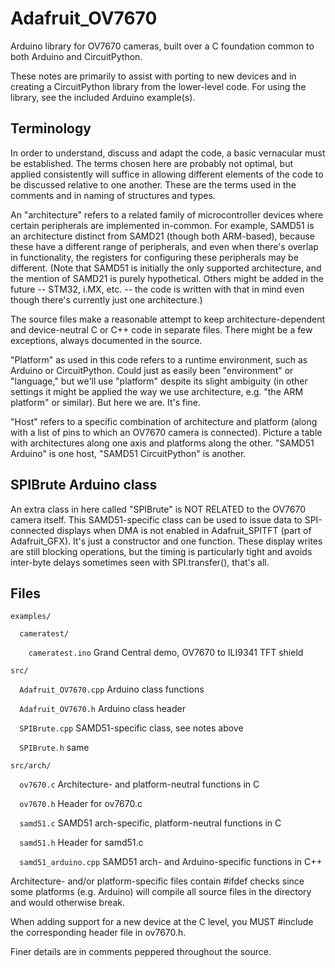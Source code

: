 # Adafruit_OV7670

Arduino library for OV7670 cameras, built over a C foundation common to
both Arduino and CircuitPython.

These notes are primarily to assist with porting to new devices and in
creating a CircuitPython library from the lower-level code. For using the
library, see the included Arduino example(s).

## Terminology

In order to understand, discuss and adapt the code, a basic vernacular
must be established. The terms chosen here are probably not optimal, but
applied consistently will suffice in allowing different elements of the
code to be discussed relative to one another. These are the terms used
in the comments and in naming of structures and types.

An "architecture" refers to a related family of microcontroller devices
where certain peripherals are implemented in-common. For example, SAMD51
is an architecture distinct from SAMD21 (though both ARM-based), because
these have a different range of peripherals, and even when there's overlap
in functionality, the registers for configuring these peripherals may be
different. (Note that SAMD51 is initially the only supported architecture,
and the mention of SAMD21 is purely hypothetical. Others might be added in
the future -- STM32, i.MX, etc. -- the code is written with that in mind
even though there's currently just one architecture.)

The source files make a reasonable attempt to keep architecture-dependent
and device-neutral C or C++ code in separate files. There might be a few
exceptions, always documented in the source.

"Platform" as used in this code refers to a runtime environment, such
as Arduino or CircuitPython. Could just as easily been "environment" or
"language," but we'll use "platform" despite its slight ambiguity (in
other settings it might be applied the way we use architecture, e.g. "the
ARM platform" or similar). But here we are. It's fine.

"Host" refers to a specific combination of architecture and platform (along
with a list of pins to which an OV7670 camera is connected). Picture a table
with architectures along one axis and platforms along the other. "SAMD51
Arduino" is one host, "SAMD51 CircuitPython" is another.

## SPIBrute Arduino class

An extra class in here called "SPIBrute" is NOT RELATED to the OV7670
camera itself. This SAMD51-specific class can be used to issue data to
SPI-connected displays when DMA is not enabled in Adafruit_SPITFT (part
of Adafruit_GFX). It's just a constructor and one function. These display
writes are still blocking operations, but the timing is particularly tight
and avoids inter-byte delays sometimes seen with SPI.transfer(), that's all.

## Files

`examples/`

`  cameratest/`

`    cameratest.ino`  Grand Central demo, OV7670 to ILI9341 TFT shield

`src/`

`  Adafruit_OV7670.cpp`  Arduino class functions

`  Adafruit_OV7670.h`    Arduino class header

`  SPIBrute.cpp`         SAMD51-specific class, see notes above

`  SPIBrute.h`           same

`src/arch/`

`  ov7670.c`             Architecture- and platform-neutral functions in C

`  ov7670.h`             Header for ov7670.c

`  samd51.c`             SAMD51 arch-specific, platform-neutral functions in C

`  samd51.h`             Header for samd51.c

`  samd51_arduino.cpp`   SAMD51 arch- and Arduino-specific functions in C++

Architecture- and/or platform-specific files contain #ifdef checks since some
platforms (e.g. Arduino) will compile all source files in the directory and
would otherwise break.

When adding support for a new device at the C level, you MUST #include the
corresponding header file in ov7670.h.

Finer details are in comments peppered throughout the source.
